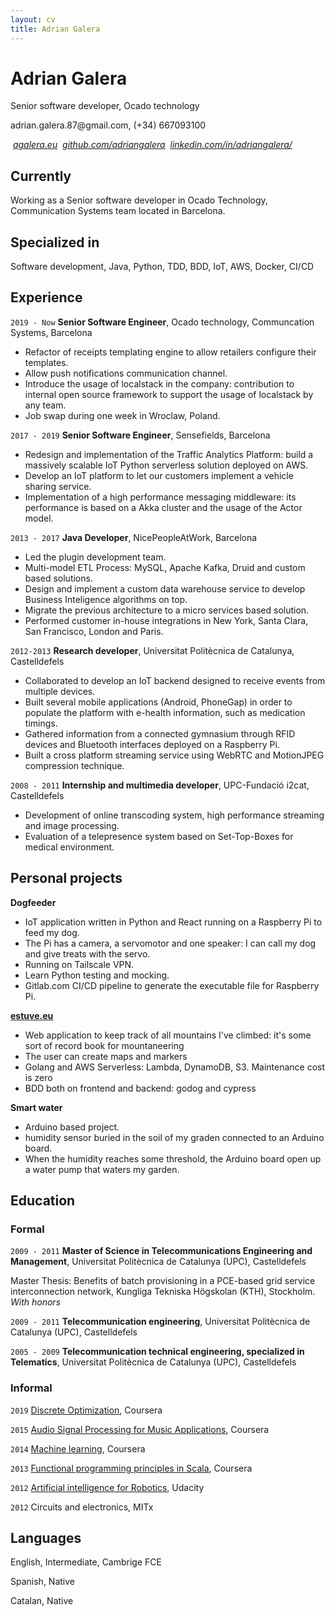 ```yaml
---
layout: cv
title: Adrian Galera
---
```

# Adrian Galera
Senior software developer, Ocado technology

<p>
adrian.galera.87@gmail.com, (+34) 667093100
</p>

<div id="webaddress">

<i class="far fa-paper-plane"><span>&nbsp;<a target="_blank" href="https://agalera.eu">agalera.eu</a></span></i>
<i class="fab fa-github"><span>&nbsp;<a target="_blank" href="https://github.com/adriangalera">github.com/adriangalera</a></span></i>
<i class="fab fa-linkedin"><span>&nbsp;<a target="_blank" href="https://www.linkedin.com/in/adriangalera/">linkedin.com/in/adriangalera/</a></span></i>
</div>


## Currently

Working as a Senior software developer in Ocado Technology, Communication Systems team located in Barcelona.

## Specialized in

Software development, Java, Python, TDD, BDD, IoT, AWS, Docker, CI/CD

## Experience

`2019 - Now`
__Senior Software Engineer__, Ocado technology, Communcation Systems, Barcelona

<ul>
<li>Refactor of receipts templating engine to allow retailers configure their templates.</li>
<li>Allow push notifications communication channel.</li>
<li>Introduce the usage of localstack in the company: contribution to internal open source framework to support the usage of localstack by any team.</li>
<li>Job swap during one week in Wroclaw, Poland.</li>
</ul>

`2017 - 2019`
__Senior Software Engineer__, Sensefields, Barcelona

<ul>
<li>Redesign and implementation of the Traffic Analytics Platform: build a massively scalable IoT Python serverless solution deployed on AWS.</li>
<li>Develop an IoT platform to let our customers implement a vehicle sharing service.</li>
<li>Implementation of a high performance messaging middleware: its performance is based on a Akka cluster and the usage of the Actor model.</li>
</ul>

`2013 - 2017`
__Java Developer__, NicePeopleAtWork, Barcelona

<ul>
<li>Led the plugin development team.</li>
<li>Multi-model ETL Process: MySQL, Apache Kafka, Druid and custom based solutions.</li>
<li>Design and implement a custom data warehouse service to develop Business Inteligence algorithms on top.</li>
<li>Migrate the previous architecture to a micro services based solution.</li>
<li>Performed customer in-house integrations in New York, Santa Clara, San Francisco, London and Paris.</li>
</ul>

`2012-2013`
__Research developer__,  Universitat Politècnica de Catalunya, Castelldefels

<ul>
<li>Collaborated to develop an IoT backend designed to receive events from multiple devices.</li>
<li>Built several mobile applications (Android, PhoneGap) in order to populate the platform with e-health information, such as medication timings.</li>
<li>Gathered information from a connected gymnasium through RFID devices and Bluetooth interfaces deployed on a Raspberry Pi.</li>
<li>Built a cross platform streaming service using WebRTC and MotionJPEG compression technique.</li>
</ul>


`2008 - 2011`
__Internship and multimedia developer__, UPC-Fundació i2cat, Castelldefels
<ul>
<li>Development of online transcoding system, high performance streaming and image processing.</li>
<li>Evaluation of a telepresence system based on Set-Top-Boxes for medical environment.</li>
</ul>

## Personal projects

__Dogfeeder__
<ul>
<li>IoT application written in Python and React running on a Raspberry Pi to feed my dog.</li>
<li>The Pi has a camera, a servomotor and one speaker: I can call my dog and give treats with the servo.</li>
<li>Running on Tailscale VPN.</li>
<li>Learn Python testing and mocking.</li>
<li>Gitlab.com CI/CD pipeline to generate the executable file for Raspberry Pi.</li>
</ul>

[__estuve.eu__](https://www.estuve.eu/maps)
<ul>
<li>Web application to keep track of all mountains I've climbed: it's some sort of record book for mountaneering</li>
<li>The user can create maps and markers</li>
<li>Golang and AWS Serverless: Lambda, DynamoDB, S3. Maintenance cost is zero</li>
<li>BDD both on frontend and backend: godog and cypress</li>
</ul>

__Smart water__
<ul>
<li>Arduino based project.</li>
<li>humidity sensor buried in the soil of my graden connected to an Arduino board.</li>
<li>When the humidity reaches some threshold, the Arduino board open up a water pump that waters my garden.</li>
</ul>

## Education

### Formal

`2009 - 2011`
__Master of Science in Telecommunications Engineering and Management__, Universitat Politècnica de Catalunya (UPC), Castelldefels

Master Thesis: Benefits of batch provisioning in a PCE-based grid service interconnection network, Kungliga Tekniska Högskolan (KTH), Stockholm. *With honors*

`2009 - 2011`
__Telecommunication engineering__, Universitat Politècnica de Catalunya (UPC), Castelldefels

`2005 - 2009`
__Telecommunication technical engineering, specialized in Telematics__, Universitat Politècnica de Catalunya (UPC), Castelldefels

### Informal

`2019`
[Discrete Optimization](https://www.coursera.org/learn/discrete-optimization?), Coursera

`2015`
[Audio Signal Processing for Music Applications](https://es.coursera.org/learn/audio-signal-processing), Coursera

`2014`
[Machine learning](https://es.coursera.org/learn/machine-learning), Coursera

`2013`
[Functional programming principles in Scala](https://es.coursera.org/learn/progfun1), Coursera

`2012`
[Artificial intelligence for Robotics](https://www.udacity.com/course/artificial-intelligence-for-robotics--cs373), Udacity

`2012`
Circuits and electronics, MITx

## Languages

English, Intermediate, Cambrige FCE

Spanish, Native

Catalan, Native
